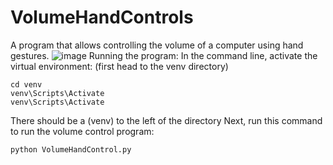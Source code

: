 # VolumeHandControls
A program that allows controlling the volume of a computer using hand gestures.
![image](https://github.com/RadonUmar/VolumeHandControls/assets/85165167/4d3d115d-3b2a-498d-8c99-48b5e2fbbed1)
Running the program:
In the command line, activate the virtual environment: (first head to the venv directory)
```
cd venv
venv\Scripts\Activate
venv\Scripts\Activate
```
There should be a (venv) to the left of the directory
Next, run this command to run the volume control program:
```
python VolumeHandControl.py
```

